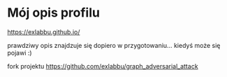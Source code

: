 # Mój opis profilu

https://exlabbu.github.io/

prawdziwy opis znajdzuje się dopiero w przygotowaniu... kiedyś może się pojawi :)

fork projektu
https://github.com/exlabbu/graph_adversarial_attack
